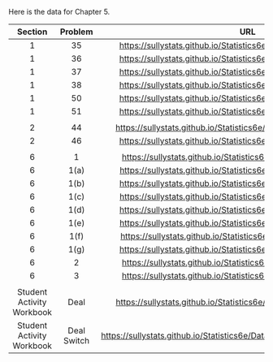 Here is the data for Chapter 5. 

|Section|Problem|URL|
|:---:|:---:|:---:|
|1|35|<a>https://sullystats.github.io/Statistics6e/Data/Chapter5/5_1_35.CSV</a><br/>|
|1|36|<a>https://sullystats.github.io/Statistics6e/Data/Chapter5/5_1_36.CSV</a><br/>|
|1|37|<a>https://sullystats.github.io/Statistics6e/Data/Chapter5/5_1_37.CSV</a><br/>|
|1|38|<a>https://sullystats.github.io/Statistics6e/Data/Chapter5/5_1_38.CSV</a><br/>|
|1|50|<a>https://sullystats.github.io/Statistics6e/Data/Chapter5/5_1_50.CSV</a><br/>|
|1|51|<a>https://sullystats.github.io/Statistics6e/Data/Chapter5/5_1_35.CSV</a><br/>|
| | |
|2|44|<a>https://sullystats.github.io/Statistics6e/Data/SullivanStatsSurveyI.csv</a><br/>|
|2|46|<a>https://sullystats.github.io/Statistics6e/Data/Chapter5/5_2_46.CSV</a><br/>|
| | |
|6|1|<a>https://sullystats.github.io/Statistics6e/Data/Chapter5/5_6_1.CSV</a><br/>|
|6|1(a)|<a>https://sullystats.github.io/Statistics6e/Data/Chapter5/5_6_1a.CSV</a><br/>|
|6|1(b)|<a>https://sullystats.github.io/Statistics6e/Data/Chapter5/5_6_1b.CSV</a><br/>|
|6|1(c)|<a>https://sullystats.github.io/Statistics6e/Data/Chapter5/5_6_1c.CSV</a><br/>|
|6|1(d)|<a>https://sullystats.github.io/Statistics6e/Data/Chapter5/5_6_1d.CSV</a><br/>|
|6|1(e)|<a>https://sullystats.github.io/Statistics6e/Data/Chapter5/5_6_1e.CSV</a><br/>|
|6|1(f)|<a>https://sullystats.github.io/Statistics6e/Data/Chapter5/5_6_1f.CSV</a><br/>|
|6|1(g)|<a>https://sullystats.github.io/Statistics6e/Data/Chapter5/5_6_1g.CSV</a><br/>|
|6|2|<a>https://sullystats.github.io/Statistics6e/Data/Chapter5/5_6_2.CSV</a><br/>|
|6|3|<a>https://sullystats.github.io/Statistics6e/Data/Chapter5/5_6_3.CSV</a><br/>|
| | |
|Student Activity Workbook|Deal|<a>https://sullystats.github.io/Statistics6e/Data/Chapter5/5_4_Deal.CSV</a><br/>|
|Student Activity Workbook|Deal Switch|<a>https://sullystats.github.io/Statistics6e/Data/Chapter5/5_4_Deal_Switch.CSV</a><br/>|

